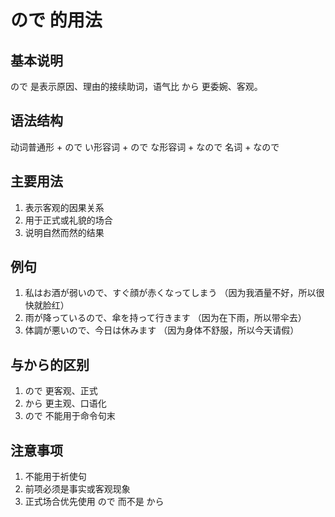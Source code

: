 # ので 的用法

## 基本说明
ので 是表示原因、理由的接续助词，语气比 から 更委婉、客观。

## 语法结构
动词普通形 + ので
い形容词 + ので
な形容词 + なので
名词 + なので

## 主要用法
1. 表示客观的因果关系
2. 用于正式或礼貌的场合
3. 说明自然而然的结果

## 例句
1. 私はお酒が弱いので、すぐ顔が赤くなってしまう
   （因为我酒量不好，所以很快就脸红）
2. 雨が降っているので、傘を持って行きます
   （因为在下雨，所以带伞去）
3. 体調が悪いので、今日は休みます
   （因为身体不舒服，所以今天请假）

## 与から的区别
1. ので 更客观、正式
2. から 更主观、口语化
3. ので 不能用于命令句末

## 注意事项
1. 不能用于祈使句
2. 前项必须是事实或客观现象
3. 正式场合优先使用 ので 而不是 から
